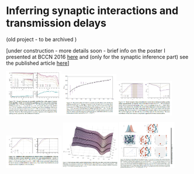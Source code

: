 # Inferring synaptic interactions and transmission delays

(old project - to be archived ) 

[under construction - more details soon - brief info on the poster I presented at BCCN 2016 [here](https://gitlab.com/di.ma/inferring-synaptic-interactions-and-transmission-delays/-/blob/master/poster-connectomics_through_nonlinear-1.png) and (only for the synaptic inference part) see the published article [here](https://gitlab.com/di.ma/Connectivity_from_event_timing_patterns/-/blob/master/PhysRevLett.121.054101.pdf)]

<img src="reconstruction_quality_vs_CV.png"  width="30%" height="30%"><img src="required_event_scaling.png"  width="30%" height="30%"><img src="delay_misestimation.png"  width="30%" height="30%">

<img src="delay_misetimation_per_type.png"  width="30%" height="30%">
<img src="delay_error_landscape.png"  width="30%" height="30%">
<img src="inferring_delays.png"  width="30%" height="30%">



